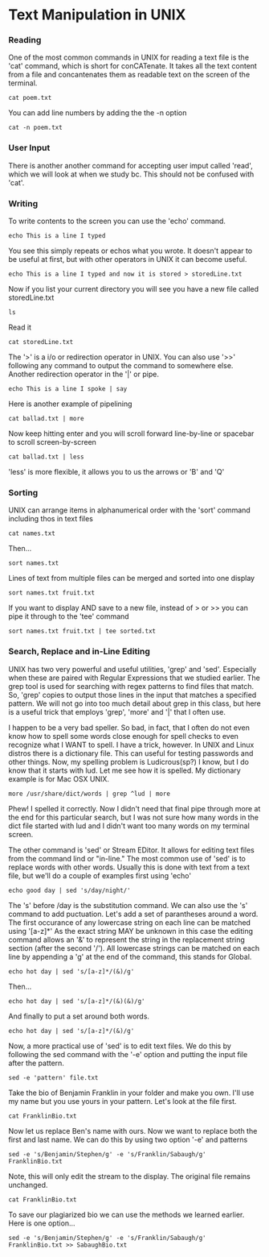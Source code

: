 # Text Manipulation in UNIX

### Reading 

One of the most common commands in UNIX for reading a text file is the 'cat' command, which is short for conCATenate. It takes all the text content from 
a file and concantenates them as readable text on the screen of the terminal.

    cat poem.txt
You can add line numbers by adding the the -n option

    cat -n poem.txt
 
### User Input
 
There is another another command for accepting user imput called 'read', which we will look at when we study bc. This should not be confused with 'cat'.

### Writing
 
 To write contents to the screen you can use the 'echo' command.
 
    echo This is a line I typed
 You see this simply repeats or echos what you wrote. It doesn't appear to be useful at first, but with other operators in UNIX it can become useful.
 
    echo This is a line I typed and now it is stored > storedLine.txt
  
  Now if you list your current directory you will see you have a new file called storedLine.txt
  
    ls
  
  Read it
  
    cat storedLine.txt
  
The '>' is a i/o or redirection operator in UNIX. You can also use '>>' following any command to output the command to somewhere else. Another redirection operator in the '|' or pipe.

    echo This is a line I spoke | say
 
 Here is another example of pipelining
 
    cat ballad.txt | more
 Now keep hitting enter and you will scroll forward line-by-line or spacebar to scroll screen-by-screen
 
    cat ballad.txt | less
 'less' is more flexible, it allows you to us the arrows or 'B' and 'Q'
 
### Sorting

UNIX can arrange items in alphanumerical order with the 'sort' command including thos in text files

    cat names.txt
Then...

    sort names.txt

Lines of text from multiple files can be merged and sorted into one display

    sort names.txt fruit.txt
If you want to display AND save to a new file, instead of > or >> you can pipe it through to the 'tee' command
    
    sort names.txt fruit.txt | tee sorted.txt

### Search, Replace and in-Line Editing

UNIX has two very powerful and useful utilities, 'grep' and 'sed'. Especially when these are paired with Regular Expressions that we studied earlier. The grep tool is used for searching with regex patterns to find files that match. So, 'grep' copies  to  output  those  lines  in  the  input  that  matches  a  specified pattern. We will not go into too much detail about grep in this class, but here is a useful trick that employs 'grep', 'more' and '|' that I often use.

I happen to be a very bad speller. So bad, in fact, that I often do not even know how to spell some words close enough for spell checks to even recognize what I WANT to spell. I have a trick, however. In UNIX and Linux distros there is a dictionary file. This can useful for testing passwords and other things. Now, my spelling problem is Ludicrous(sp?) I know, but I do know that it starts with lud. Let me see how it is spelled. My dictionary example is for Mac OSX UNIX.

    more /usr/share/dict/words | grep ^lud | more
Phew! I spelled it correctly. Now I didn't need that final pipe through more at the end for this particular search, but I was not sure how many words in the dict file started with lud and I didn't want too many words on my terminal screen.

The other command is 'sed' or Stream EDitor. It allows for editing text files from the command lind or "in-line." The most common use of 'sed' is to replace words with other words. Usually this is done with text from a text file, but we'll do a couple of examples first using 'echo'
    
    echo good day | sed 's/day/night/'
The 's' before /day is the substitution command. We can also use the 's' command to add puctuation. Let's add a set of parantheses around a word. The first occurance of any lowercase string on each line can be matched using '[a-z]\*' As the exact string MAY be unknown in this case the editing command allows an '&' to represent the string in the replacement string section (after the second '/'). All lowercase strings can be matched on each line by appending a 'g' at the end of the command, this stands for Global.

    echo hot day | sed 's/[a-z]*/(&)/g'
Then...

    echo hot day | sed 's/[a-z]*/(&)(&)/g'
And finally to put a set around both words.
                
    echo hot day | sed 's/[a-z]*/(&)/g'

Now, a more practical use of 'sed' is to edit text files. We do this by following the sed command with the '-e' option and putting the input file after the pattern.

    sed -e 'pattern' file.txt
 
 Take the bio of Benjamin Franklin in your folder and make you own. I'll use my name but you use yours in your pattern. Let's look at the file first.
 
    cat FranklinBio.txt
 
 Now let us replace Ben's name with ours. Now we want to replace both the first and last name. We can do this by using two option '-e' and patterns
 
    sed -e 's/Benjamin/Stephen/g' -e 's/Franklin/Sabaugh/g' FranklinBio.txt
 Note, this will only edit the stream to the display. The original file remains unchanged.
    
    cat FranklinBio.txt
 To save our plagiarized bio we can use the methods we learned earlier. Here is one option...
 
    sed -e 's/Benjamin/Stephen/g' -e 's/Franklin/Sabaugh/g' FranklinBio.txt >> SabaughBio.txt

  
